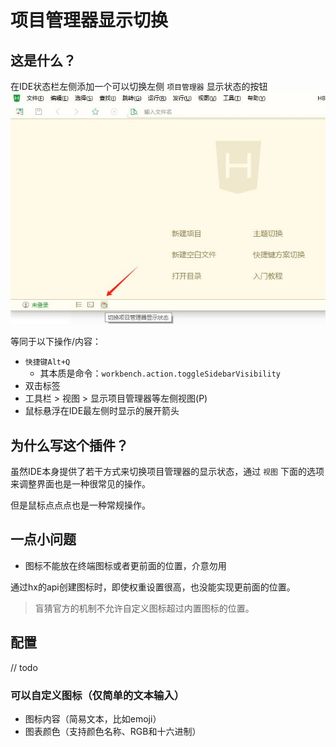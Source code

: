 ﻿# 项目管理器显示切换

## 这是什么？

在IDE状态栏左侧添加一个可以切换左侧 `项目管理器` 显示状态的按钮
![](README_files/1.jpg)

等同于以下操作/内容： 

* `快捷键Alt+Q`
	* 其本质是命令：`workbench.action.toggleSidebarVisibility`
* 双击标签
* 工具栏 > 视图 > 显示项目管理器等左侧视图(P)
* 鼠标悬浮在IDE最左侧时显示的展开箭头

## 为什么写这个插件？

虽然IDE本身提供了若干方式来切换项目管理器的显示状态，通过 `视图` 下面的选项来调整界面也是一种很常见的操作。

但是鼠标点点点也是一种常规操作。

## 一点小问题

* 图标不能放在终端图标或者更前面的位置，介意勿用

通过hx的api创建图标时，即使权重设置很高，也没能实现更前面的位置。
> 盲猜官方的机制不允许自定义图标超过内置图标的位置。

## 配置

// todo
### 可以自定义图标（仅简单的文本输入）

* 图标内容（简易文本，比如emoji）
* 图表颜色（支持颜色名称、RGB和十六进制）





